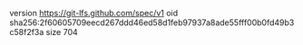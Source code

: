 version https://git-lfs.github.com/spec/v1
oid sha256:2f60605709eecd267ddd46ed58d1feb97937a8ade55fff00b0fd49b3c58f2f3a
size 704
